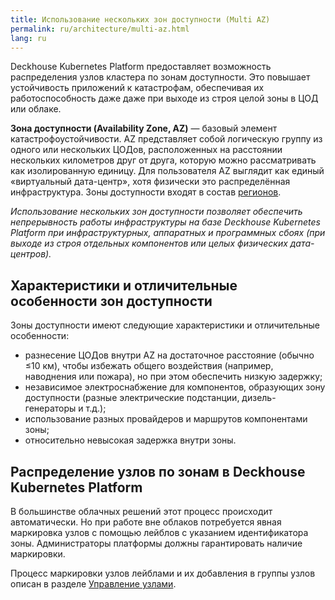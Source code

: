 ```yaml
---
title: Использование нескольких зон доступности (Multi AZ)
permalink: ru/architecture/multi-az.html
lang: ru
---
```


Deckhouse Kubernetes Platform предоставляет возможность распределения узлов кластера по зонам доступности.
Это повышает устойчивость приложений к катастрофам, обеспечивая их работоспособность даже даже при выходе из строя целой зоны в ЦОД или облаке.

**Зона доступности (Availability Zone, AZ)** — базовый элемент катастрофоустойчивости. AZ представляет собой логическую группу из одного или нескольких ЦОДов, расположенных на расстоянии нескольких километров друг от друга, которую можно рассматривать как изолированную единицу. Для пользователя AZ выглядит как единый «виртуальный дата-центр», хотя физически это распределённая инфраструктура. Зоны доступности входят в состав [регионов](../architecture/multi-region.html).

*Использование нескольких зон доступности позволяет обеспечить непрерывность работы инфраструктуры на базе Deckhouse Kubernetes Platform при инфраструктурных, аппаратных и программных сбоях (при выходе из строя отдельных компонентов или целых физических дата-центров).*

## Характеристики и отличительные особенности зон доступности

Зоны доступности имеют следующие характеристики и отличительные особенности:

- разнесение ЦОДов внутри AZ на достаточное расстояние (обычно ≤10 км), чтобы избежать общего воздействия (например, наводнения или пожара), но при этом обеспечить низкую задержку;
- независимое электроснабжение для компонентов, образующих зону доступности (разные электрические подстанции, дизель-генераторы и т.д.);
- использование разных провайдеров и маршрутов компонентами зоны;
- относительно невысокая задержка внутри зоны.

## Распределение узлов по зонам в Deckhouse Kubernetes Platform

В большинстве облачных решений этот процесс происходит автоматически. Но при работе вне облаков потребуется явная маркировка узлов с помощью лейблов с указанием идентификатора зоны. Администраторы платформы должны гарантировать наличие маркировки.

Процесс маркировки узлов лейблами и их добавления в группы узлов описан в разделе [Управление узлами](../admin/configuration/platform-scaling/node-management.html).
